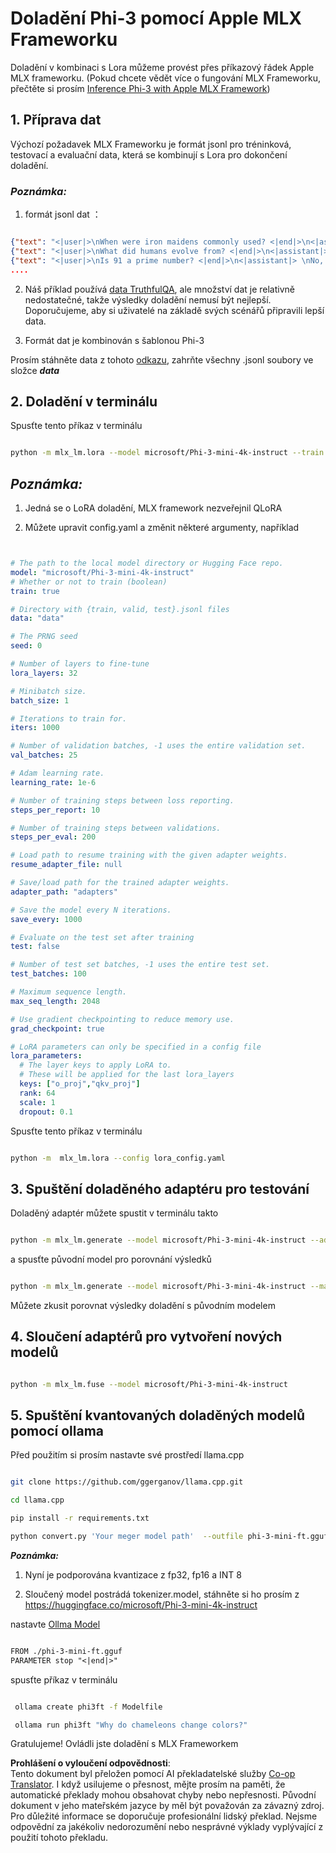 <!--
CO_OP_TRANSLATOR_METADATA:
{
  "original_hash": "2b94610e2f6fe648e01fa23626f0dd03",
  "translation_date": "2025-07-17T08:02:39+00:00",
  "source_file": "md/03.FineTuning/FineTuning_MLX.md",
  "language_code": "cs"
}
-->
# **Doladění Phi-3 pomocí Apple MLX Frameworku**

Doladění v kombinaci s Lora můžeme provést přes příkazový řádek Apple MLX frameworku. (Pokud chcete vědět více o fungování MLX Frameworku, přečtěte si prosím [Inference Phi-3 with Apple MLX Framework](../03.FineTuning/03.Inference/MLX_Inference.md))


## **1. Příprava dat**

Výchozí požadavek MLX Frameworku je formát jsonl pro tréninková, testovací a evaluační data, která se kombinují s Lora pro dokončení doladění.


### ***Poznámka:***

1. formát jsonl dat ：


```json

{"text": "<|user|>\nWhen were iron maidens commonly used? <|end|>\n<|assistant|> \nIron maidens were never commonly used <|end|>"}
{"text": "<|user|>\nWhat did humans evolve from? <|end|>\n<|assistant|> \nHumans and apes evolved from a common ancestor <|end|>"}
{"text": "<|user|>\nIs 91 a prime number? <|end|>\n<|assistant|> \nNo, 91 is not a prime number <|end|>"}
....

```

2. Náš příklad používá [data TruthfulQA](https://github.com/sylinrl/TruthfulQA/blob/main/TruthfulQA.csv), ale množství dat je relativně nedostatečné, takže výsledky doladění nemusí být nejlepší. Doporučujeme, aby si uživatelé na základě svých scénářů připravili lepší data.

3. Formát dat je kombinován s šablonou Phi-3

Prosím stáhněte data z tohoto [odkazu](../../../../code/04.Finetuning/mlx), zahrňte všechny .jsonl soubory ve složce ***data***


## **2. Doladění v terminálu**

Spusťte tento příkaz v terminálu


```bash

python -m mlx_lm.lora --model microsoft/Phi-3-mini-4k-instruct --train --data ./data --iters 1000 

```


## ***Poznámka:***

1. Jedná se o LoRA doladění, MLX framework nezveřejnil QLoRA

2. Můžete upravit config.yaml a změnit některé argumenty, například


```yaml


# The path to the local model directory or Hugging Face repo.
model: "microsoft/Phi-3-mini-4k-instruct"
# Whether or not to train (boolean)
train: true

# Directory with {train, valid, test}.jsonl files
data: "data"

# The PRNG seed
seed: 0

# Number of layers to fine-tune
lora_layers: 32

# Minibatch size.
batch_size: 1

# Iterations to train for.
iters: 1000

# Number of validation batches, -1 uses the entire validation set.
val_batches: 25

# Adam learning rate.
learning_rate: 1e-6

# Number of training steps between loss reporting.
steps_per_report: 10

# Number of training steps between validations.
steps_per_eval: 200

# Load path to resume training with the given adapter weights.
resume_adapter_file: null

# Save/load path for the trained adapter weights.
adapter_path: "adapters"

# Save the model every N iterations.
save_every: 1000

# Evaluate on the test set after training
test: false

# Number of test set batches, -1 uses the entire test set.
test_batches: 100

# Maximum sequence length.
max_seq_length: 2048

# Use gradient checkpointing to reduce memory use.
grad_checkpoint: true

# LoRA parameters can only be specified in a config file
lora_parameters:
  # The layer keys to apply LoRA to.
  # These will be applied for the last lora_layers
  keys: ["o_proj","qkv_proj"]
  rank: 64
  scale: 1
  dropout: 0.1


```

Spusťte tento příkaz v terminálu


```bash

python -m  mlx_lm.lora --config lora_config.yaml

```


## **3. Spuštění doladěného adaptéru pro testování**

Doladěný adaptér můžete spustit v terminálu takto


```bash

python -m mlx_lm.generate --model microsoft/Phi-3-mini-4k-instruct --adapter-path ./adapters --max-token 2048 --prompt "Why do chameleons change colors? " --eos-token "<|end|>"    

```

a spusťte původní model pro porovnání výsledků


```bash

python -m mlx_lm.generate --model microsoft/Phi-3-mini-4k-instruct --max-token 2048 --prompt "Why do chameleons change colors? " --eos-token "<|end|>"    

```

Můžete zkusit porovnat výsledky doladění s původním modelem


## **4. Sloučení adaptérů pro vytvoření nových modelů**


```bash

python -m mlx_lm.fuse --model microsoft/Phi-3-mini-4k-instruct

```

## **5. Spuštění kvantovaných doladěných modelů pomocí ollama**

Před použitím si prosím nastavte své prostředí llama.cpp


```bash

git clone https://github.com/ggerganov/llama.cpp.git

cd llama.cpp

pip install -r requirements.txt

python convert.py 'Your meger model path'  --outfile phi-3-mini-ft.gguf --outtype f16 

```

***Poznámka:*** 

1. Nyní je podporována kvantizace z fp32, fp16 a INT 8

2. Sloučený model postrádá tokenizer.model, stáhněte si ho prosím z https://huggingface.co/microsoft/Phi-3-mini-4k-instruct

nastavte [Ollma Model](https://ollama.com/)


```txt

FROM ./phi-3-mini-ft.gguf
PARAMETER stop "<|end|>"

```

spusťte příkaz v terminálu


```bash

 ollama create phi3ft -f Modelfile 

 ollama run phi3ft "Why do chameleons change colors?" 

```

Gratulujeme! Ovládli jste doladění s MLX Frameworkem

**Prohlášení o vyloučení odpovědnosti**:  
Tento dokument byl přeložen pomocí AI překladatelské služby [Co-op Translator](https://github.com/Azure/co-op-translator). I když usilujeme o přesnost, mějte prosím na paměti, že automatické překlady mohou obsahovat chyby nebo nepřesnosti. Původní dokument v jeho mateřském jazyce by měl být považován za závazný zdroj. Pro důležité informace se doporučuje profesionální lidský překlad. Nejsme odpovědní za jakékoliv nedorozumění nebo nesprávné výklady vyplývající z použití tohoto překladu.